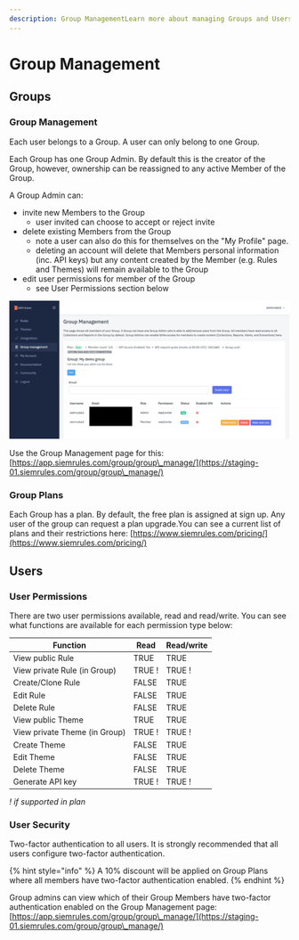 ```yaml
---
description: Group ManagementLearn more about managing Groups and Users.
---
```


# Group Management

## Groups <a href="#groups" id="groups"></a>

### Group Management <a href="#group-management" id="group-management"></a>

Each user belongs to a Group. A user can only belong to one Group.

Each Group has one Group Admin. By default this is the creator of the Group, however, ownership can be reassigned to any active Member of the Group.

A Group Admin can:

* invite new Members to the Group
  * user invited can choose to accept or reject invite
* delete existing Members from the Group
  * note a user can also do this for themselves on the "My Profile" page.
  * deleting an account will delete that Members personal information (inc. API keys) but any content created by the Member (e.g. Rules and Themes) will remain available to the Group
* edit user permissions for member of the Group
  * see User Permissions section below

![SIEM Rules Group Management](../.gitbook/assets/siemrules-group-management.png)



Use the Group Management page for this: [https://app.siemrules.com/group/group\_manage/](https://staging-01.siemrules.com/group/group\_manage/)​

### Group Plans <a href="#group-plans" id="group-plans"></a>

Each Group has a plan. By default, the free plan is assigned at sign up. Any user of the group can request a plan upgrade.You can see a current list of plans and their restrictions here: [https://www.siemrules.com/pricing/](https://www.siemrules.com/pricing/)​

## Users <a href="#users" id="users"></a>

### User Permissions <a href="#user-permissions" id="user-permissions"></a>

There are two user permissions available, read and read/write. You can see what functions are available for each permission type below:

| Function                      | Read   | Read/write |
| ----------------------------- | ------ | ---------- |
| View public Rule              | TRUE   | TRUE       |
| View private Rule (in Group)  | TRUE ! | TRUE !     |
| Create/Clone Rule             | FALSE  | TRUE       |
| Edit Rule                     | FALSE  | TRUE       |
| Delete Rule                   | FALSE  | TRUE       |
| View public Theme             | TRUE   | TRUE       |
| View private Theme (in Group) | TRUE ! | TRUE !     |
| Create Theme                  | FALSE  | TRUE       |
| Edit Theme                    | FALSE  | TRUE       |
| Delete Theme                  | FALSE  | TRUE       |
| Generate API key              | TRUE ! | TRUE !     |

_! if supported in plan_

### User Security <a href="#user-security" id="user-security"></a>

Two-factor authentication to all users. It is strongly recommended that all users configure two-factor authentication.

{% hint style="info" %}
A 10% discount will be applied on Group Plans where all members have two-factor authentication enabled.
{% endhint %}

Group admins can view which of their Group Members have two-factor authentication enabled on the Group Management page: [https://app.siemrules.com/group/group\_manage/](https://staging-01.siemrules.com/group/group\_manage/)​

